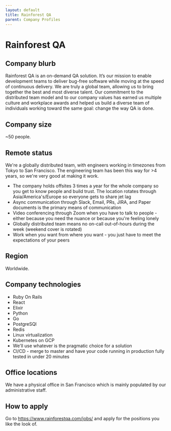```yaml
---
layout: default
title: Rainforest QA
parent: Company Profiles
---
```


# Rainforest QA

## Company blurb

Rainforest QA is an on-demand QA solution. It’s our mission to enable
development teams to deliver bug-free software while moving at the speed of
continuous delivery. We are truly a global team, allowing us to bring together
the best and most diverse talent. Our commitment to the distributed team model
and to our company values has earned us multiple culture and workplace awards
and helped us build a diverse team of individuals working toward the same goal:
change the way QA is done.

## Company size

~50 people.

## Remote status

We're a globally distributed team, with engineers working in timezones from Tokyo to San Francisco. The engineering team has been this way for >4 years, so we're very good at making it work.

* The company holds offsites 3 times a year for the whole company so you get to know people and build trust. The location rotates through Asia/America's/Europe so everyone gets to share jet lag
* Async communication through Slack, Email, PRs, JIRA, and Paper documents is the primary means of communication
* Video conferencing through Zoom when you have to talk to people - either because you need the nuance or because you're feeling lonely
* Globally distributed team means no on-call out-of-hours during the week (weekend cover is rotated)
* Work when you want from where you want - you just have to meet the expectations of your peers

## Region

Worldwide.

## Company technologies

* Ruby On Rails
* React
* Elixir
* Python
* Go
* PostgreSQl
* Redis
* Linux virtualization
* Kubernetes on GCP
* We'll use whatever is the pragmatic choice for a solution
* CI/CD - merge to master and have your code running in production fully tested in under 20 minutes

## Office locations

We have a physical office in San Francisco which is mainly populated by our administrative staff.

## How to apply

Go to https://www.rainforestqa.com/jobs/ and apply for the positions you like the look of.
